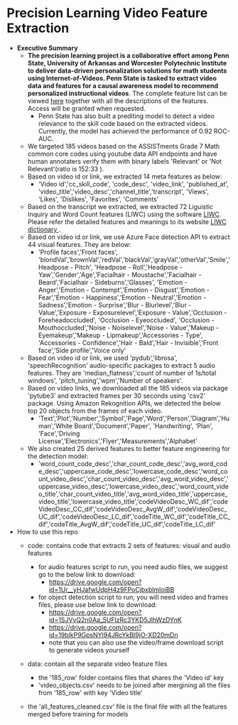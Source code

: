 # Precision Learning Video Feature Extraction
+ **Executive Summary**
  + **The precision learning project is a collaborative effort among Penn State, University of Arkansas and Worcester Polytechnic Institute to deliver data-driven personalization solutions for math students using Internet-of-Videos. Penn State is tasked to extract video data and features for a causal awareness model to recommend personalized instructional videos**. The complete feature list can be viewed [here](https://docs.google.com/spreadsheets/d/15s320NfZuvPCBP2C8vm3HOuZnYAsJ-RErjmI8-0wgY0/edit#gid=0) together with all the descriptions of the features. Access will be granted when requested. 
    + Penn State has also built a prediting model to detect a video relevance to the skill code based on the extracted videos. Currently, the model has achieved the performance of 0.92 ROC-AUC. 
  + We targeted 185 videos based on the ASSISTments Grade 7 Math common core codes using youtube data API endpoints and have human annotaters verify them with binary labels 'Relevant' or 'Not Relevant'(ratio is 152:33 ). 
  + Based on video id or link, we extracted 14 meta features as below: 
    + 'Video id','cc_skill_code', 'code_desc', 'video_link', 'published_at', 'video_title','video_desc','channel_title','transcript',   'Views', 'Likes', 'Dislikes', 'Favorites', 'Comments'
   + Based on the transcript we extracted, we extracted 72 Liguistic Inquiry and Word Count features (LIWC) using the software [LIWC](https://liwcsoftware.onfastspring.com/). Please refer the detailed features and meanings to its website [LIWC dictionary ](http://liwc.wpengine.com/compare-dictionaries/).
  + Based on video id or link, we use Azure Face detection API to extract 44 visual features. They are below:
    + 'Profile faces','Front faces', 'blondVal','brownVal','redVal','blackVal','grayVal','otherVal','Smile','Headpose - Pitch',
        'Headpose - Roll','Headpose - Yaw','Gender','Age','Facialhair - Moustache','Facialhair - Beard','Facialhair - Sideburns','Glasses',
        'Emotion - Anger','Emotion - Contempt','Emotion - Disgust','Emotion - Fear','Emotion - Happiness','Emotion - Neutral','Emotion - Sadness','Emotion - Surprise','Blur - Blurlevel','Blur - Value','Exposure - Exposurelevel','Exposure - Value','Occlusion - Foreheadoccluded', 'Occlusion - Eyeoccluded', 'Occlusion - Mouthoccluded','Noise - Noiselevel','Noise - Value','Makeup - Eyemakeup','Makeup - Lipmakeup','Accessories - Type', 'Accessories - Confidence','Hair - Bald','Hair - Invisible','Front face','Side profile','Voice only'
  + Based on video id or link, we used 'pydub','librosa', 'speechRecognition' audio-specific packages to extract 5 audio features. They are 'median_flatness','count of number of 1s/total windows', 'pitch_tuning','wpm','Number of speakers'.
  + Based on video links, we downloaded all the 185 videos via package 'pytube3' and extracted frames per 30 seconds using 'csv2' package. Using Amazon Rekognition APIs, we detected the below top 20 objects from the frames of each video.
    + 'Text','Plot','Number','Symbol','Page','Word','Person','Diagram','Human','White Board','Document','Paper', 'Handwriting', 'Plan', 'Face','Driving License','Electronics','Flyer','Measurements','Alphabet'
  + We also created 25 derived features to better feature engineering for the detection model:
    + 'word_count_code_desc','char_count_code_desc','avg_word_code_desc','uppercase_code_desc','lowercase_code_desc','word_count_video_desc','char_count_video_desc','avg_word_video_desc','uppercase_video_desc','lowercase_video_desc','word_count_video_title','char_count_video_title','avg_word_video_title','uppercase_video_title','lowercase_video_title','codeVideoDesc_WC_dif','codeVideoDesc_CC_dif','codeVideoDesc_AvgW_dif','codeVideoDesc_UC_dif','codeVideoDesc_LC_dif','codeTitle_WC_dif','codeTitle_CC_dif','codeTitle_AvgW_dif','codeTitle_UC_dif','codeTitle_LC_dif'
+ How to use this repo
  + code: contains code that extracts 2 sets of features: visual and audio features
    + for audio features script to run, you need audio files, we suggest go to the below link to download:
      + https://drive.google.com/open?id=1Ur__yHJafwUdpH4z9FPoCjbxblmIoiBB
    + for object detection script to run, you will need video and frames files, please use below link to download:
      + https://drive.google.com/open?id=1SJVvQ2n0Aa_5UFlzRc3YKD5JlhWzDYnK
      + https://drive.google.com/open?id=19blkP9GpsNYl94JRcYkBI9jO-XD20mDn
      + note that you can also use the video/frame download script to generate videos yourself
  + data: contain all the separate video feature files
    + the '185_row' folder contains files that shares the 'Video id' key
    + 'video_objects.csv' needs to be joined after mergining all the files from '185_row' with key 'Video title'
    
  + the 'all_features_cleaned.csv' file is the final file with all the features merged before training for models
